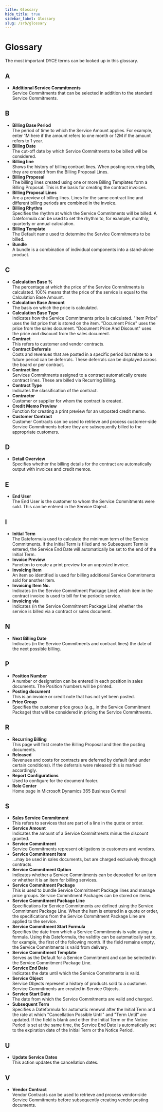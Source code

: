 ```yaml
---
title: Glossary
hide_title: true
sidebar_label: Glossary
slug: /srb/glossary
---
```


# Glossary
The most important DYCE terms can be looked up in this glossary.

## A
* **Additional Service Commitments** <br/> Service Commitments that can be selected in addition to the standard Service Commitments.

## B
* **Billing Base Period** <br/> The period of time to which the Service Amount applies. For example, enter 1M here if the amount refers to one month or 12M if the amount refers to 1 year.
* **Billing Date** <br/> The cut-off date by which Service Commitments to be billed will be considered.
* **Billing line** <br/> Shows the history of billing contract lines. When posting recurring bills, they are created from the Billing Proposal Lines.
* **Billing Proposal** <br/> The billing lines created using one or more Billing Templates form a Billing Proposal. This is the basis for creating the contract invoices.
* **Billing Proposal Lines** <br/> Are a preview of billing lines. Lines for the same contract line and different billing periods are combined in the invoice.
* **Billing Rhythm** <br/> Specifies the rhythm at which the Service Commitments will be billed. A Dateformula can be used to set the rhythm to, for example, monthly, quarterly or annual calculation.
* **Billing Template** <br/> The Default name used to determine the Service Commitments to be billed.
* **Bundle** <br/> A bundle is a combination of individual components into a stand-alone product.

## C
* **Calculation Base %** <br/> The percentage at which the price of the Service Commitments is calculated. 100% means that the price of the service is equal to the Calculation Base Amount.
* **Calculation Base Amount** <br/> The basis on which the price is calculated.
* **Calculation Base Type** <br/> Indicates how the Service Commitments price is calculated. "Item Price" uses the list price that is stored on the item. "Document Price" uses the price from the sales document. "Document Price And Discount" uses the price *and* discount from the sales document.
* **Contract** <br/> This refers to customer and vendor contracts.
* **Contract Deferrals** <br/> Costs and revenues that are posted in a specific period but relate to a future period can be deferrals. These deferrals can be displayed across the board or per contract.
* **Contract line** <br/> Services Commitments assigned to a contract automatically create contract lines. These are billed via Recurring Billing.
* **Contract Type** <br/> Indicates the classification of the contract.
* **Contractor** <br/> Customer or supplier for whom the contract is created.
* **Credit Memo Preview** <br/> Function for creating a print preview for an unposted credit memo.
* **Customer Contract** <br/> Customer Contracts can be used to retrieve and process customer-side Service Commitments before they are subsequently billed to the appropriate customers.

## D
* **Detail Overview** <br/> Specifies whether the billing details for the contract are automatically output with invoices and credit memos.

## E
* **End User** <br/> The End User is the customer to whom the Service Commitments were sold. This can be entered in the Service Object.

## I
* **Initial Term** <br/> The Dateformula used to calculate the minimum term of the Service Commitments. If the Initial Term is filled and no Subsequent Term is entered, the Service End Date will automatically be set to the end of the Initial Term.
* **Invoice Preview** <br/> Function to create a print preview for an unposted invoice.
* **Invoicing Item** <br/> An item so identified is used for billing additional Service Commitments sold for another item.
* **Invoicing Item No.** <br/> Indicates (in the Service Commitment Package Line) which item in the contract invoice is used to bill for the periodic service.
* **Invoicing via** <br/> Indicates (in the Service Commitment Package Line) whether the service is billed via a contract or sales document.

## N
* **Next Billing Date** <br/> Indicates (in the Service Commitments and contract lines) the date of the next possible billing.

## P
* **Position Number** <br/> A number or designation can be entered in each position in sales documents. The Position Numbers will be printed.
* **Posting document** <br/> This is an invoice or credit note that has not yet been posted.
* **Price Group** <br/> Specifies the customer price group (e.g., in the Service Commitment Package) that will be considered in pricing the Service Commitments.

## R
* **Recurring Billing** <br/> This page will first create the Billing Proposal and then the posting documents.
* **Released** <br/> Revenues and costs for contracts are deferred by default (and under certain conditions). If the deferrals were released this is marked accordingly.
* **Report Configurations** <br/> Used to configure for the document footer.
* **Role Center** <br/> Home page in Microsoft Dynamics 365 Business Central

## S
* **Sales Service Commitment** <br/> This refers to services that are part of a line in the quote or order.
* **Service Amount** <br/> Indicates the amount of a Service Commitments minus the discount granted.
* **Service Commitment** <br/> Service Commitments represent obligations to customers and vendors.
* **Service Commitment Item** <br/> ...may be used in sales documents, but are charged exclusively through contracts.
* **Service Commitment Option** <br/> Indicates whether a Service Commitments can be deposited for an item or whether it is an item for billing services.
* **Service Commitment Package** <br/> This is used to bundle Service Commitment Package lines and manage price groups. Service Commitment Packages can be stored on items.
* **Service Commitment Package Line** <br/> Specifications for Service Commitments are defined using the Service Commitment Package Line. When the item is entered in a quote or order, the specifications from the Service Commitment Package Line are applied to the service.
* **Service Commitment Start Formula** <br/> Specifies the date from which a Service Commitments is valid using a formula. Using this Dateformula, the validity can be automatically set to, for example, the first of the following month. If the field remains empty, the Service Commitments is valid from delivery.
* **Service Commitment Template** <br/> Serves as the Default for a Service Commitment and can be selected in the Service Commitment Package Line.
* **Service End Date** <br/> Indicates the date until which the Service Commitments is valid.
* **Service Object** <br/> Service Objects represent a history of products sold to a customer. Service Commitments are created in Service Objects.
* **Service Start Date** <br/> The date from which the Service Commitments are valid and charged.
* **Subsequent Term** <br/> Specifies a Dateformula for automatic renewal after the Initial Term and the rate at which "Cancellation Possible Until" and "Term Until" are updated. If the field is blank and either the Initial Term or the Notice Period is set at the same time, the Service End Date is automatically set to the expiration date of the Initial Term or the Notice Period.

## U
* **Update Service Dates** <br/> This action updates the cancellation dates.

## V
* **Vendor Contract** <br/> Vendor Contracts can be used to retrieve and process vendor-side Service Commitments before subsequently creating vendor posting documents.